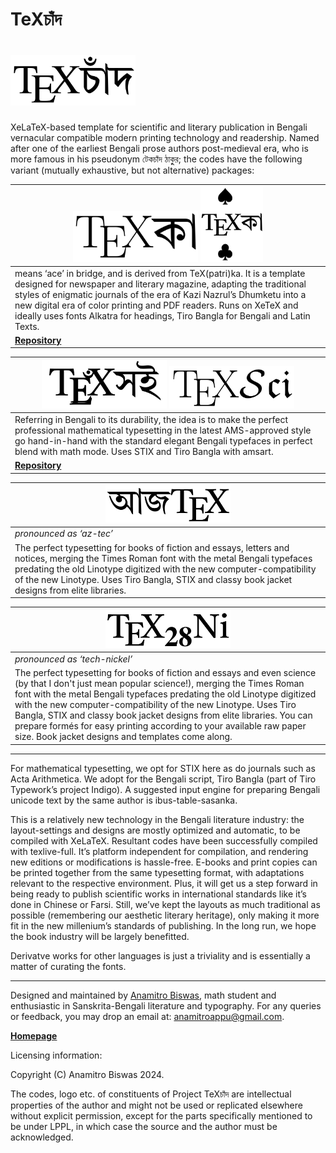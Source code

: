 # TeXচাঁদ

# <img src="logo/tmp_annotated.png" alt="drawing" width="200"/>

XeLaTeX-based template for scientific and literary publication in Bengali vernacular compatible modern printing technology and readership. Named after one of the earliest Bengali prose authors post-medieval era, who is more famous in his pseudonym টেকচাঁদ ঠাকুুর; the codes have the following variant (mutually exhaustive, but not alternative) packages:


| <img src="logo/texka.png" alt="drawing" width="200"/> <img src="logo/texka1.png" alt="drawing" width="100"/> |
| --- |
| means ‘ace’ in bridge, and is derived from TeX(patri)ka. It is a template designed for newspaper and literary magazine, adapting the traditional styles of enigmatic journals of the era of Kazi Nazrul’s Dhumketu into a new digital era of color printing and PDF readers. Runs on XeTeX and ideally uses fonts Alkatra for headings, Tiro Bangla for Bengali and Latin Texts. |
| [**Repository**](https://github.com/anamitro/texpatrika) |


| <img src="logo/texsci1.png" alt="drawing" width="200"/> <img src="logo/texsci2.png" alt="drawing" width="200"/> |
| --- |
| Referring in Bengali to its durability, the idea is to make the perfect professional mathematical typesetting in the latest AMS-approved style go hand-in-hand with the standard elegant Bengali typefaces in perfect blend with math mode. Uses STIX and Tiro Bangla with amsart. |
| [**Repository**](https://github.com/anamitro/texsci) |


| <img src="logo/ajtex.png" alt="drawing" width="200"/> |
| --- |
| *pronounced as ‘az-tec’* |
| The perfect typesetting for books of fiction and essays, letters and notices, merging the Times Roman font with the metal Bengali typefaces predating the old Linotype digitized with the new computer-compatibility of the new Linotype. Uses Tiro Bangla, STIX and classy book jacket designs from elite libraries. |


| <img src="logo/texnickel.png" alt="drawing" width="200"/> |
| --- |
| *pronounced as ‘tech-nickel’* |
| The perfect typesetting for books of fiction and essays and even science (by that I don't just mean popular science!), merging the Times Roman font with the metal Bengali typefaces predating the old Linotype digitized with the new computer-compatibility of the new Linotype. Uses Tiro Bangla, STIX and classy book jacket designs from elite libraries. You can prepare formés for easy printing according to your available raw paper size. Book jacket designs and templates come along. |

___

For mathematical typesetting, we opt for STIX here as do journals such as Acta Arithmetica. We adopt for the Bengali script, Tiro Bangla (part of Tiro Typework’s project Indigo). A suggested input engine for preparing Bengali unicode text by the same author is ibus-table-sasanka.

This is a relatively new technology in the Bengali literature industry: the layout-settings and designs are mostly optimized and automatic, to be compiled with XeLaTeX. Resultant codes have been successfully compiled with texlive-full. It’s platform independent for compilation, and rendering new editions or modifications is hassle-free. E-books and print copies can be printed together from the same typesetting format, with adaptations relevant to the respective environment. Plus, it will get us a step forward in being ready to publish scientific works in international standards like it’s done in Chinese or Farsi. Still, we’ve kept the layouts as much traditional as possible (remembering our aesthetic literary heritage), only making it more fit in the new millenium’s standards of publishing. In the long run, we hope the book industry will be largely benefitted.

Derivatve works for other languages is just a triviality and is essentially a matter of curating the fonts.

___

Designed and maintained by [Anamitro Biswas](https://anamitro.github.io), math student and enthusiastic in Sanskrita-Bengali literature and typography. For any queries or feedback, you may drop an email at: anamitroappu@gmail.com.

[**Homepage**](https://anamitro.github.io)

Licensing information:

Copyright (C) Anamitro Biswas 2024.

The codes, logo etc. of constituents of Project TeXচাঁদ are intellectual properties of the author and might not be used or replicated elsewhere without explicit permission, except for the parts specifically mentioned to be under LPPL, in which case the source and the author must be acknowledged.
